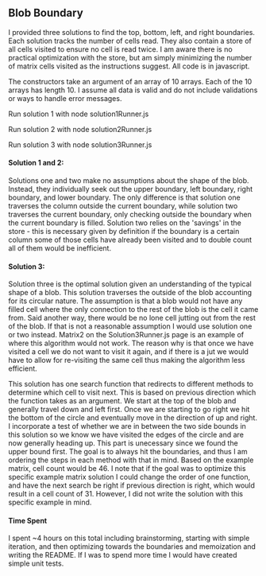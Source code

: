 ## Blob Boundary

I provided three solutions to find the top, bottom, left, and right boundaries. Each solution tracks the number of cells read. They also contain a store of all cells visited to ensure no cell is read twice. I am aware there is no practical optimization with the store, but am simply minimizing the number of matrix cells visited as the instructions suggest. All code is in javascript.


The constructors take an argument of an array of 10 arrays. Each of the 10 arrays has length 10. I assume all data is valid and do not include validations or ways to handle error messages.


Run solution 1 with node solution1Runner.js

Run solution 2 with node solution2Runner.js

Run solution 3 with node solution3Runner.js


#### Solution 1 and 2:
Solutions one and two make no assumptions about the shape of the blob. Instead, they individually seek out the upper boundary, left boundary, right boundary, and lower boundary. The only difference is that solution one traverses the column outside the current boundary, while solution two traverses the current boundary, only checking outside the boundary when the current boundary is filled. Solution two relies on the 'savings' in the store - this is necessary given by definition if the boundary is a certain column some of those cells have already been visited and to double count all of them would be inefficient.


#### Solution 3:
Solution three is the optimal solution given an understanding of the typical shape of a blob. This solution traverses the outside of the blob accounting for its circular nature. The assumption is that a blob would not have any filled cell where the only connection to the rest of the blob is the cell it came from. Said another way, there would be no lone cell jutting out from the rest of the blob.  If that is not a reasonable assumption I would use solution one or two instead. Matrix2 on the Solution3Runner.js page is an example of where this algorithm would not work. The reason why is that once we have visited a cell we do not want to visit it again, and if there is a jut we would have to allow for re-visiting the same cell thus making the algorithm less efficient.

This solution has one search function that redirects to different methods to determine which cell to visit next. This is based on previous direction which the function takes as an argument. We start at the top of the blob and generally travel down and left first. Once we are starting to go right we hit the bottom of the circle and eventually move in the direction of up and right. I incorporate a test of whether we are in between the two side bounds in this solution so we know we have visited the edges of the circle and are now generally heading up. This part is unecessary since we found the upper bound first.  The goal is to always hit the boundaries, and thus I am ordering the steps in each method with that in mind. Based on the example matrix, cell count would be 46. I note that if the goal was to optimize this specific example matrix solution I could change the order of one function, and have the next search be right if previous direction is right, which would result in a cell count of 31. However, I did not write the solution with this specific example in mind. 


#### Time Spent
I spent ~4 hours on this total including brainstorming, starting with simple iteration, and then optimizing towards the boundaries and memoization and writing the README. If I was to spend more time I would have created simple unit tests.
